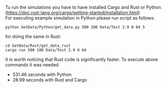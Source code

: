 Tu run the simulations you have to have installed Cargo and Rust or Python.<br>
(https://doc.rust-lang.org/cargo/getting-started/installation.html)<br>
For executing example simulation in Python please run script as follows:
```console
python GetData/Python/get_data.py 500 100 Data/Test 2.9 0 64 5
```
for doing the same in Rust:
```console
cd GetData/Rust/get_data_rust
cargo run 500 100 Data/Test 2.9 0 64
```
It is worth noticing that Rust code is significantly faster. To execute above commands it was needed
- 531.46 seconds with Python
- 28.99 seconds with Rust and Cargo
